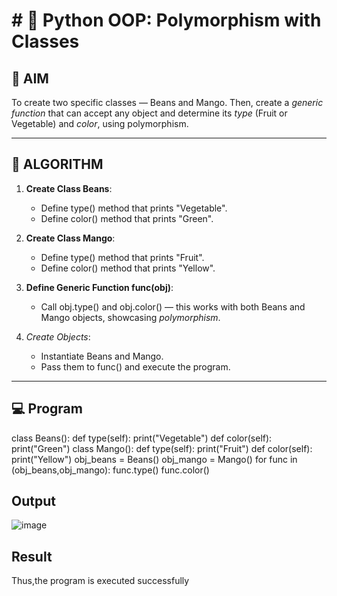# # 🐍 Python OOP: Polymorphism with Classes

## 🎯 AIM

To create two specific classes — Beans and Mango. Then, create a *generic function* that can accept any object and determine its *type* (Fruit or Vegetable) and *color*, using polymorphism.

---

## 🧠 ALGORITHM

1. **Create Class Beans**:
   - Define type() method that prints "Vegetable".
   - Define color() method that prints "Green".

2. **Create Class Mango**:
   - Define type() method that prints "Fruit".
   - Define color() method that prints "Yellow".

3. **Define Generic Function func(obj)**:
   - Call obj.type() and obj.color() — this works with both Beans and Mango objects, showcasing *polymorphism*.

4. *Create Objects*:
   - Instantiate Beans and Mango.
   - Pass them to func() and execute the program.

---

## 💻 Program

class Beans(): 
     def type(self): 
       print("Vegetable") 
     def color(self):
       print("Green") 
class Mango(): 
     def type(self): 
       print("Fruit") 
     def color(self): 
       print("Yellow")
obj_beans = Beans() 
obj_mango = Mango()
for func in (obj_beans,obj_mango): 
    func.type()
    func.color()

## Output
![image](https://github.com/user-attachments/assets/2a50a3e8-3cee-455c-9ade-f6ed33b9411f)

## Result
Thus,the program is executed successfully
